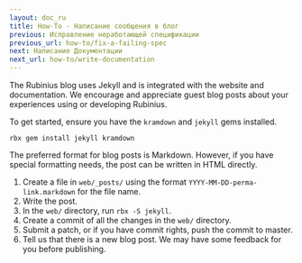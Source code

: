 ```yaml
---
layout: doc_ru
title: How-To - Написание сообщения в блог
previous: Исправление неработающей спецификации
previous_url: how-to/fix-a-failing-spec
next: Написание Документации
next_url: how-to/write-documentation
---
```


The Rubinius blog uses Jekyll and is integrated with the website and
documentation. We encourage and appreciate guest blog posts about your
experiences using or developing Rubinius.

To get started, ensure you have the `kramdown` and `jekyll` gems installed.

    rbx gem install jekyll kramdown

The preferred format for blog posts is Markdown. However, if you have special
formatting needs, the post can be written in HTML directly.

1. Create a file in `web/_posts/` using the format
   `YYYY-MM-DD-perma-link.markdown` for the file name.
1. Write the post.
1. In the `web/` directory, run `rbx -S jekyll`.
1. Create a commit of all the changes in the `web/` directory.
1. Submit a patch, or if you have commit rights, push the commit to master.
1. Tell us that there is a new blog post. We may have some feedback for you
   before publishing.
